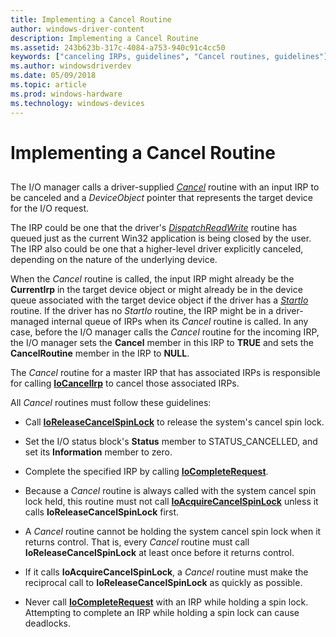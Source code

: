 ```yaml
---
title: Implementing a Cancel Routine
author: windows-driver-content
description: Implementing a Cancel Routine
ms.assetid: 243b623b-317c-4084-a753-940c91c4cc50
keywords: ["canceling IRPs, guidelines", "Cancel routines, guidelines"]
ms.author: windowsdriverdev
ms.date: 05/09/2018
ms.topic: article
ms.prod: windows-hardware
ms.technology: windows-devices
---
```


# Implementing a Cancel Routine


## <a href="" id="ddk-implementing-a-cancel-routine-kg"></a>


The I/O manager calls a driver-supplied [*Cancel*](https://msdn.microsoft.com/library/windows/hardware/ff540742) routine with an input IRP to be canceled and a *DeviceObject* pointer that represents the target device for the I/O request.

The IRP could be one that the driver's [*DispatchReadWrite*](https://msdn.microsoft.com/library/windows/hardware/ff543381) routine has queued just as the current Win32 application is being closed by the user. The IRP also could be one that a higher-level driver explicitly canceled, depending on the nature of the underlying device.

When the *Cancel* routine is called, the input IRP might already be the **CurrentIrp** in the target device object or might already be in the device queue associated with the target device object if the driver has a [*StartIo*](https://msdn.microsoft.com/library/windows/hardware/ff563858) routine. If the driver has no *StartIo* routine, the IRP might be in a driver-managed internal queue of IRPs when its *Cancel* routine is called. In any case, before the I/O manager calls the *Cancel* routine for the incoming IRP, the I/O manager sets the **Cancel** member in this IRP to **TRUE** and sets the **CancelRoutine** member in the IRP to **NULL**.

The *Cancel* routine for a master IRP that has associated IRPs is responsible for calling [**IoCancelIrp**](https://msdn.microsoft.com/library/windows/hardware/ff548338) to cancel those associated IRPs.

All *Cancel* routines must follow these guidelines:

-   Call [**IoReleaseCancelSpinLock**](https://msdn.microsoft.com/library/windows/hardware/ff549550) to release the system's cancel spin lock.

-   Set the I/O status block's **Status** member to STATUS\_CANCELLED, and set its **Information** member to zero.

-   Complete the specified IRP by calling [**IoCompleteRequest**](https://msdn.microsoft.com/library/windows/hardware/ff548343).

-   Because a *Cancel* routine is always called with the system cancel spin lock held, this routine must not call [**IoAcquireCancelSpinLock**](https://msdn.microsoft.com/library/windows/hardware/ff548196) unless it calls **IoReleaseCancelSpinLock** first.

-   A *Cancel* routine cannot be holding the system cancel spin lock when it returns control. That is, every *Cancel* routine must call **IoReleaseCancelSpinLock** at least once before it returns control.

-   If it calls **IoAcquireCancelSpinLock**, a *Cancel* routine must make the reciprocal call to **IoReleaseCancelSpinLock** as quickly as possible.

-   Never call [**IoCompleteRequest**](https://msdn.microsoft.com/library/windows/hardware/ff548343) with an IRP while holding a spin lock. Attempting to complete an IRP while holding a spin lock can cause deadlocks.


 

 




